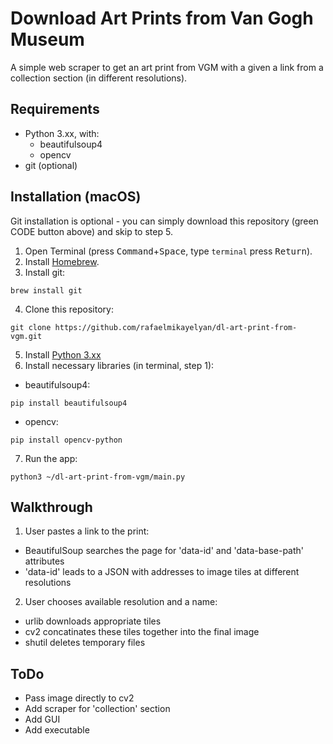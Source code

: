 # Download Art Prints from Van Gogh Museum
A simple web scraper to get an art print from VGM with a given a link from a collection section (in different resolutions).

## Requirements

* Python 3.xx, with:
  * beautifulsoup4
  * opencv
* git (optional)

## Installation (macOS)

Git installation is optional - you can simply download this repository (green CODE button above) and skip to step 5.

1. Open Terminal (press <kbd>Command</kbd>+<kbd>Space</kbd>, type ``` terminal ``` press <kbd>Return</kbd>).
3. Install [Homebrew](https://brew.sh).
4. Install git:
```
brew install git
```
4. Clone this repository:
```
git clone https://github.com/rafaelmikayelyan/dl-art-print-from-vgm.git
```
5. Install [Python 3.xx](https://realpython.com/installing-python/)
6. Install necessary libraries (in terminal, step 1):
 * beautifulsoup4:
```
pip install beautifulsoup4
```
 * opencv:
```
pip install opencv-python
```

7. Run the app:
```
python3 ~/dl-art-print-from-vgm/main.py
```

## Walkthrough
1. User pastes a link to the print:
  * BeautifulSoup searches the page for 'data-id' and 'data-base-path' attributes
  * 'data-id' leads to a JSON with addresses to image tiles at different resolutions

2. User chooses available resolution and a name:
  * urlib downloads appropriate tiles
  * cv2 concatinates these tiles together into the final image
  * shutil deletes temporary files


## ToDo
- Pass image directly to cv2
- Add scraper for 'collection' section
- Add GUI
- Add executable
